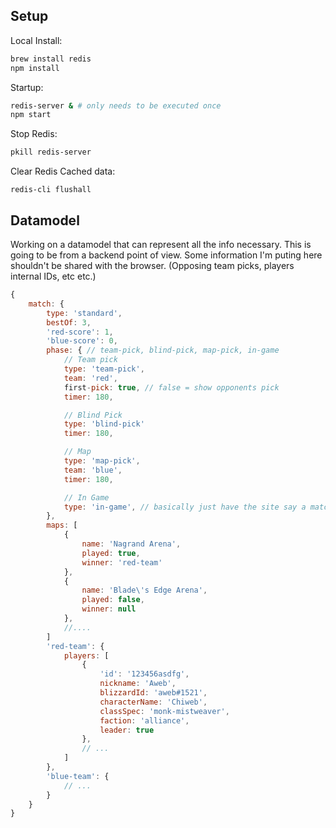 ## Setup
Local Install:

```bash
brew install redis
npm install
```

Startup:
```bash
redis-server & # only needs to be executed once
npm start
```

Stop Redis:
```bash
pkill redis-server
```

Clear Redis Cached data:
```
redis-cli flushall
```

## Datamodel

Working on a datamodel that can represent all the info necessary. This is going to be from a backend point of view. Some information I'm puting here shouldn't be shared with the browser. (Opposing team picks, players internal IDs, etc etc.)
```javascript
{
    match: {
        type: 'standard',
        bestOf: 3,
        'red-score': 1,
        'blue-score': 0,
        phase: { // team-pick, blind-pick, map-pick, in-game
            // Team pick
            type: 'team-pick',
            team: 'red',
            first-pick: true, // false = show opponents pick
            timer: 180,

            // Blind Pick
            type: 'blind-pick'
            timer: 180,

            // Map
            type: 'map-pick',
            team: 'blue',
            timer: 180,

            // In Game
            type: 'in-game', // basically just have the site say a match is being played.
        },
        maps: [
            {
                name: 'Nagrand Arena',
                played: true,
                winner: 'red-team'
            },
            {
                name: 'Blade\'s Edge Arena',
                played: false,
                winner: null
            },
            //....
        ]
        'red-team': {
            players: [
                {
                    'id': '123456asdfg',
                    nickname: 'Aweb',
                    blizzardId: 'aweb#1521',
                    characterName: 'Chiweb',
                    classSpec: 'monk-mistweaver',
                    faction: 'alliance',
                    leader: true
                },
                // ...
            ]
        },
        'blue-team': {
            // ...
        }
    }
}
```